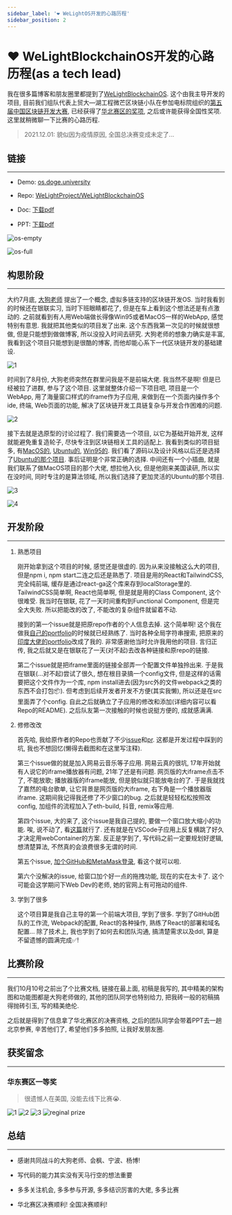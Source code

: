 ```yaml
---
sidebar_label: '❤️ WeLightOS开发的心路历程'
sidebar_position: 2
---
```


# ❤️ WeLightBlockchainOS开发的心路历程(as a tech lead)

我在很多篇博客和朋友圈里都提到了[WeLightBlockchainOS](https://github.com/WeLightProject/WeLightBlockchainOS). 这个由我主导开发的项目, 目前我们组队代表上贸大—湖工程微芒区块链小队在参加电标院组织的[第五届中国区块链开发大赛](http://www.cbdforum.cn/bcweb/contest-mat.html), 已经获得了[华北赛区的奖项](https://mp.weixin.qq.com/s/ToNyplwYGREn6w0VJI8fUA), 之后或许能获得全国性奖项. 这里就稍微聊一下比赛的心路历程.

> 2021.12.01: 貌似因为疫情原因, 全国总决赛变成未定了...

## 链接

---

- Demo: [os.doge.university](http://os.doge.university)

- Repo: [WeLightProject/WeLightBlockchainOS](https://github.com/WeLightProject/WeLightBlockchainOS)

- Doc: [下载pdf](https://github.com/fewwwww/blog.suningyao.com/blob/master/static/doc/os/os-doc.pdf)

- PPT: [下载pdf](https://github.com/fewwwww/blog.suningyao.com/blob/master/static/doc/os/os-ppt.pdf)

![os-empty](/img/os/os-empty.png)

![os-full](/img/os/os-full.png)

## 构思阶段

---

大约7月底, [大狗老师](https://github.com/leeduckgo) 提出了一个概念, 虚拟多链支持的区块链开发OS. 当时我看到的时候还在银联实习, 当时下班眼睛都花了, 但是在车上看到这个想法还是有点激动的. 之前就看到有人用Web端做长得像Win95或者MacOS一样的WebApp, 感觉特别有意思. 我就把其他类似的项目发了出来. 这个东西我第一次见的时候就很想做, 但是只能想到做做博客, 所以没投入时间去研究. 大狗老师的想象力确实是丰富, 我看到这个项目只能想到是很酷的博客, 而他却能心系下一代区块链开发的基础建设.

![1](/img/os/1.png)

时间到了8月份, 大狗老师突然在群里问我是不是前端大佬. 我当然不是啊! 但是已经被拉了进群, 参与了这个项目. 这里就整体介绍一下项目吧, 项目是一个WebApp, 用了海量窗口样式的iframe作为子应用, 来做到在一个页面内操作多个ide, 终端, Web页面的功能, 解决了区块链开发工具链复杂与开发合作困难的问题.

![2](/img/os/2.png)

接下去就是选原型的讨论过程了. 我们需要选一个项目, 以它为基础开始开发, 这样就能避免重复造轮子, 尽快专注到区块链相关工具的适配上. 我看到类似的项目挺多, 有[MacOS的](https://github.com/Renovamen/playground-macos), [Ubuntu的](https://github.com/vivek9patel/vivek9patel.github.io), [Win95的](https://github.com/AshKyd/ui95). 我们看了源码以及设计风格以后还是选择了[Ubuntu的那个项目](https://github.com/vivek9patel/vivek9patel.github.io). 事后证明是个非常正确的选择. 中间还有一个小插曲, 就是我们联系了做MacOS项目的那个大佬, 想拉他入伙, 但是他刚来美国读研, 所以实在没时间, 同时专注的是算法领域, 所以我们选择了更加灵活的Ubuntu的那个项目.

![3](/img/os/3.png)

![4](/img/os/4.png)

## 开发阶段

---

1. 熟悉项目

    刚开始拿到这个项目的时候, 感觉还是很虚的. 因为从来没接触这么大的项目, 但是npm i, npm start二连之后还是熟悉了. 项目是用的React和TailwindCSS, 完全纯前端, 缓存是通过react-ga这个库来存到localStorage里的. TailwindCSS简单啊, React也简单啊, 但是就是用的Class Component, 这个很难受. 我当时在银联, 花了一天时间重构到Functional Component, 但是完全大失败. 所以把能改的改了, 不能改的复杂组件就留着不动.

    接到的第一个issue就是把原repo作者的个人信息去掉. 这个简单啊! 这个我在做我[自己的portfolio](https://suningyao.com)的时候就已经熟练了. 当时各种全局字符串搜索, 把原来的[印度大佬的portfolio](https://github.com/dhruvkb/portfolio)改成了我的. 非常感谢他当时允许我用他的项目. 言归正传, 我之后就又是在银联花了一天(对不起)去改各种链接和原repo的链接.

    第二个issue就是把iframe里面的链接全部弄一个配置文件单独拎出来. 于是我在银联(...对不起)尝试了很久, 想在根目录搞一个config文件, 但是这样的话需要把这个文件作为一个库, npm install进去(因为src外的文件webpack之类的东西不会打包📦). 但考虑到后续开发者开发不方便(其实我懒), 所以还是在src里面弄了个config. 自此之后就确立了子应用的修改和添加(详细内容可以看Repo的README). 之后队友第一次接触的时候也说挺方便的, 成就感满满.

2. 修修改改

    首先哈, 我给原作者的Repo也贡献了不少[issue](https://github.com/vivek9patel/vivek9patel.github.io/pull/67)和[pr](https://github.com/vivek9patel/vivek9patel.github.io/pull/64). 这都是开发过程中踩到的坑, 我也不想回忆(懒得去截图和在这里写注释).

    第三个issue做的就是加入网易云音乐等子应用. 网易云真的很坑, 17年开始就有人说它的iframe播放器有问题, 21年了还是有问题. 网页版的大iframe点击不了, 不能放歌; 播放器版的iframe能放, 但是貌似就只能放电台的了. 于是我就找了嘉然的电台歌单, 让它背景是网页版的大iframe, 右下角是一个播放器版iframe. 这期间我记得我还修了不少窗口的bug. 之后就是轻轻松松按照改config, 加组件的流程加入了eth-build, 抖音, remix等应用.

    第四个issue, 大的来了, 这个issue是我自己提的, 要做一个窗口放大缩小的功能. 唉, 说不动了, 看[这篇](https://blog.suningyao.com/docs/Code/draggable)就行了. 还有就是在VSCode子应用上反复横跳了好久才决定用webContainer的方案. 反正是学到了, 写代码之前一定要规划好逻辑, 想清楚算法, 不然真的会浪费很多无谓的时间.

    第五个issue, [加个GitHub和MetaMask登录](https://blog.suningyao.com/docs/Code/auth), 看这个就可以啦.

    第六个没解决的issue, 给窗口加个好一点的拖拽功能, 现在的实在太卡了. 这个可能会这学期问下Web Dev的老师, 她的官网上有可拖动的组件.

3. 学到了很多

    这个项目算是我自己主导的第一个前端大项目, 学到了很多. 学到了GitHub团队的工作流, Webpack的配置, React的各种操作, 熟练了React的部署和域名配置... 除了技术上, 我也学到了如何去和团队沟通, 搞清楚需求以及ddl, 算是不留遗憾的圆满完成✅!

## 比赛阶段

---

我们10月10号之前出了个比赛文档, 链接在最上面, 初稿是我写的, 其中精美的架构图和功能图都是大狗老师做的, 其他的团队同学也特别给力, 把我砖一般的初稿搞得抛砖引玉, 写的精美绝伦.

之后就是得到了信息拿了华北赛区的决赛资格, 之后的团队同学会带着PPT去一趟北京参赛, 辛苦他们了, 希望他们多多拍照, 让我好发朋友圈.

## 获奖留念

---

### 华东赛区一等奖

> 很遗憾人在美国, 没能去线下比赛😭.

![1](/img/os/regional1.JPG)
![2](/img/os/regional2.JPG)
![3](/img/os/regional3.JPG)
![reginal prize](/img/os/reginal-prize.jpeg)

## 总结

---

- 感谢共同战斗的大狗老师、会枫、宁波、杨博!

- 写代码的能力其实没有天马行空的想法重要

- 多多关注机会, 多多参与开源, 多多结识厉害的大佬, 多多比赛

- 华北赛区决赛顺利! 全国决赛顺利!

